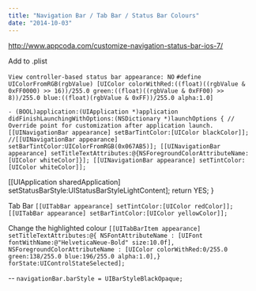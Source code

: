 ```yaml
---
title: "Navigation Bar / Tab Bar / Status Bar Colours"
date: "2014-10-03"
---
```


http://www.appcoda.com/customize-navigation-status-bar-ios-7/

Add to .plist

`View controller-based status bar appearance: NO` `#define UIColorFromRGB(rgbValue) [UIColor colorWithRed:((float)((rgbValue & 0xFF0000) >> 16))/255.0 green:((float)((rgbValue & 0xFF00) >> 8))/255.0 blue:((float)(rgbValue & 0xFF))/255.0 alpha:1.0]`

`- (BOOL)application:(UIApplication *)application didFinishLaunchingWithOptions:(NSDictionary *)launchOptions { // Override point for customization after application launch. [[UINavigationBar appearance] setBarTintColor:[UIColor blackColor]]; //[[UINavigationBar appearance] setBarTintColor:UIColorFromRGB(0x067AB5)]; [[UINavigationBar appearance] setTitleTextAttributes:@{NSForegroundColorAttributeName: [UIColor whiteColor]}]; [[UINavigationBar appearance] setTintColor:[UIColor whiteColor]];`

\[\[UIApplication sharedApplication\] setStatusBarStyle:UIStatusBarStyleLightContent\]; return YES; }

Tab Bar `[[UITabBar appearance] setTintColor:[UIColor redColor]]; [[UITabBar appearance] setBarTintColor:[UIColor yellowColor]];`

Change the highlighted colour `[[UITabBarItem appearance] setTitleTextAttributes:@{ NSFontAttributeName : [UIFont fontWithName:@"HelveticaNeue-Bold" size:10.0f], NSForegroundColorAttributeName : [UIColor colorWithRed:0/255.0 green:138/255.0 blue:196/255.0 alpha:1.0],} forState:UIControlStateSelected];`

\-- `navigationBar.barStyle = UIBarStyleBlackOpaque;`
